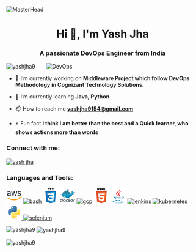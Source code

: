 ![MasterHead](https://static.vecteezy.com/system/resources/previews/011/166/144/original/devops-banner-web-icon-illustration-concept-for-software-engineering-and-development-with-an-icon-of-a-plan-code-build-test-release-deploy-operate-and-monitor-vector.jpg)
<h1 align="center">Hi 👋, I'm Yash Jha</h1>
<h3 align="center">A passionate DevOps Engineer from India</h3>
<img align="right" alt="DevOps" width="400" src="https://miro.medium.com/v2/resize:fit:828/format:webp/1*DluPjzT_eTUFdzHCI7JBZA.gif">


<p align="left"> <img src="https://komarev.com/ghpvc/?username=yashjha9&label=Profile%20views&color=0e75b6&style=flat" alt="yashjha9" /> </p>

- 🔭 I’m currently working on **Middleware Project which follow DevOps Methodology in Cognizant Technology Solutions.**

- 🌱 I’m currently learning **Java, Python**

- 📫 How to reach me **yashjha9154@gmail.com**

- ⚡ Fun fact **I think I am better than the best and a Quick learner, who shows actions more than words**

<h3 align="left">Connect with me:</h3>
<p align="left">
<a href="https://linkedin.com/in/yash jha" target="blank"><img align="center" src="https://raw.githubusercontent.com/rahuldkjain/github-profile-readme-generator/master/src/images/icons/Social/linked-in-alt.svg" alt="yash jha" height="30" width="40" /></a>
</p>

<h3 align="left">Languages and Tools:</h3>
<p align="left"> <a href="https://aws.amazon.com" target="_blank" rel="noreferrer"> <img src="https://raw.githubusercontent.com/devicons/devicon/master/icons/amazonwebservices/amazonwebservices-original-wordmark.svg" alt="aws" width="40" height="40"/> </a> <a href="https://www.gnu.org/software/bash/" target="_blank" rel="noreferrer"> <img src="https://www.vectorlogo.zone/logos/gnu_bash/gnu_bash-icon.svg" alt="bash" width="40" height="40"/> </a> <a href="https://www.w3schools.com/css/" target="_blank" rel="noreferrer"> <img src="https://raw.githubusercontent.com/devicons/devicon/master/icons/css3/css3-original-wordmark.svg" alt="css3" width="40" height="40"/> </a> <a href="https://www.docker.com/" target="_blank" rel="noreferrer"> <img src="https://raw.githubusercontent.com/devicons/devicon/master/icons/docker/docker-original-wordmark.svg" alt="docker" width="40" height="40"/> </a> <a href="https://cloud.google.com" target="_blank" rel="noreferrer"> <img src="https://www.vectorlogo.zone/logos/google_cloud/google_cloud-icon.svg" alt="gcp" width="40" height="40"/> </a> <a href="https://www.w3.org/html/" target="_blank" rel="noreferrer"> <img src="https://raw.githubusercontent.com/devicons/devicon/master/icons/html5/html5-original-wordmark.svg" alt="html5" width="40" height="40"/> </a> <a href="https://www.java.com" target="_blank" rel="noreferrer"> <img src="https://raw.githubusercontent.com/devicons/devicon/master/icons/java/java-original.svg" alt="java" width="40" height="40"/> </a> <a href="https://www.jenkins.io" target="_blank" rel="noreferrer"> <img src="https://www.vectorlogo.zone/logos/jenkins/jenkins-icon.svg" alt="jenkins" width="40" height="40"/> </a> <a href="https://kubernetes.io" target="_blank" rel="noreferrer"> <img src="https://www.vectorlogo.zone/logos/kubernetes/kubernetes-icon.svg" alt="kubernetes" width="40" height="40"/> </a> <a href="https://www.python.org" target="_blank" rel="noreferrer"> <img src="https://raw.githubusercontent.com/devicons/devicon/master/icons/python/python-original.svg" alt="python" width="40" height="40"/> </a> <a href="https://www.selenium.dev" target="_blank" rel="noreferrer"> <img src="https://raw.githubusercontent.com/detain/svg-logos/780f25886640cef088af994181646db2f6b1a3f8/svg/selenium-logo.svg" alt="selenium" width="40" height="40"/> </a> </p>

<p><img align="left" src="https://github-readme-stats.vercel.app/api/top-langs?username=yashjha9&show_icons=true&locale=en&layout=compact" alt="yashjha9" /></p>

<p>&nbsp;<img align="center" src="https://github-readme-stats.vercel.app/api?username=yashjha9&show_icons=true&locale=en" alt="yashjha9" /></p>

<p><img align="center" src="https://github-readme-streak-stats.herokuapp.com/?user=yashjha9&" alt="yashjha9" /></p>
